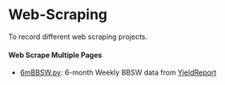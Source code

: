 # Web-Scraping
To record different web scraping projects.
#### Web Scrape Multiple Pages
- [6mBBSW.py](https://github.com/Dexter-WOO/Web-Scraping/blob/main/6mBBSW.py): 6-month Weekly BBSW data from [YieldReport](https://www.yieldreport.com.au/category/bank-billswaps/weekly-bank-billswaps/) 
